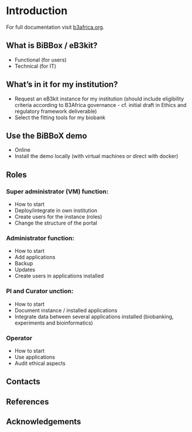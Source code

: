 # Introduction

For full documentation visit [b3africa.org](http://b3africa.org).


## What is BiBBox / eB3kit?
- Functional (for users)
- Technical (for IT)
 
## What’s in it for my institution?

- Request an eB3kit instance for my institution (should include eligibility criteria according to B3Africa governance - cf. initial draft in Ethics and regulatory framework deliverable)
- Select the fitting tools for my biobank
 
## Use the BiBBoX demo

- Online
- Install the demo locally (with virtual machines or direct with docker)
 
 
## Roles

###  Super administrator (VM) function:
- How to start
- Deploy/integrate in own institution
- Create users for the instance (roles)
- Change the structure of the portal

### Administrator function:
- How to start
- Add applications
- Backup
- Updates
- Create users in applications installed

### PI and Curator unction:
- How to start
- Document instance / installed applications
- Integrate data between several applications installed (biobanking, experiments and bioinformatics)


### Operator
- How to start
- Use applications
- Audit ethical aspects
 
## Contacts

## References

## Acknowledgements 